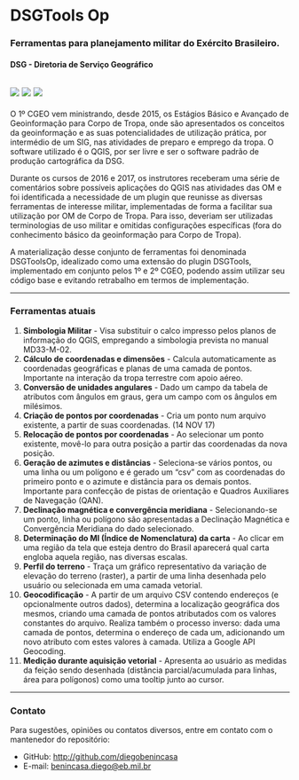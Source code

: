 # DSGTools Op
### Ferramentas para planejamento militar do Exército Brasileiro.
#### DSG - Diretoria de Serviço Geográfico

![](https://img.shields.io/badge/stable--version-1.2-brightgreen.svg) ![](https://img.shields.io/badge/stable--date-2018--08--07-orange.svg) ![](https://img.shields.io/badge/maintainer-diegobenincasa-blue.svg)
---
O 1º CGEO vem ministrando, desde 2015, os Estágios Básico e Avançado de Geoinformação para Corpo de Tropa, onde são apresentados os conceitos da geoinformação e as suas potencialidades de utilização prática, por intermédio de um SIG, nas atividades de preparo e emprego da tropa. O software utilizado é o QGIS, por ser livre e ser o software padrão de produção cartográfica da DSG.

Durante os cursos de 2016 e 2017, os instrutores receberam uma série de comentários sobre possíveis aplicações do QGIS nas atividades das OM e foi identificada a necessidade de um plugin que reunisse as diversas ferramentas de interesse militar, implementadas de forma a facilitar sua utilização por OM de Corpo de Tropa. Para isso, deveriam ser utilizadas terminologias de uso militar e omitidas configurações específicas (fora do conhecimento básico da geoinformação para Corpo de Tropa).

A materialização desse conjunto de ferramentas foi denominada DSGToolsOp, idealizado como uma extensão do plugin DSGTools, implementado em conjunto pelos 1º e 2º CGEO, podendo assim utilizar seu código base e evitando retrabalho em termos de implementação.

---
### Ferramentas atuais

1. **Simbologia Militar** - Visa substituir o calco impresso pelos planos de informação do QGIS, empregando a simbologia prevista no manual MD33-M-02.
2. **Cálculo de coordenadas e dimensões** - Calcula automaticamente as coordenadas geográficas e planas de uma camada de pontos. Importante na interação da tropa terrestre com apoio aéreo.
3. **Conversão de unidades angulares** - Dado um campo da tabela de atributos com ângulos em graus, gera um campo com os ângulos em milésimos.
4. **Criação de pontos por coordenadas** - Cria um ponto num arquivo existente, a partir de suas coordenadas. (14 NOV 17)
5. **Relocação de pontos por coordenadas** - Ao selecionar um ponto existente, movê-lo para outra posição a partir das coordenadas da nova posição.
6. **Geração de azimutes e distâncias** - Seleciona-se vários pontos, ou uma linha ou um polígono e é gerado um “csv” com as coordenadas do primeiro ponto e o azimute e distância para os demais pontos. Importante para confecção de pistas de orientação e Quadros Auxiliares de Navegação (QAN).
7. **Declinação magnética e convergência meridiana** - Selecionando-se um ponto, linha ou polígono são apresentadas a Declinação Magnética e Convergência Meridiana do dado selecionado.
8. **Determinação do MI (Índice de Nomenclatura) da carta** - Ao clicar em uma região da tela que esteja dentro do Brasil aparecerá qual carta engloba aquela região, nas diversas escalas.
9. **Perfil do terreno** - Traça um gráfico representativo da variação de elevação do terreno (raster), a partir de uma linha desenhada pelo usuário ou selecionada em uma camada vetorial.
10. **Geocodificação** - A partir de um arquivo CSV contendo endereços (e opcionalmente outros dados), determina a localização geográfica dos mesmos, criando uma camada de pontos atributados com os valores constantes do arquivo. Realiza também o processo inverso: dada uma camada de pontos, determina o endereço de cada um, adicionando um novo atributo com estes valores à camada. Utiliza a Google API Geocoding.
11. **Medição durante aquisição vetorial** - Apresenta ao usuário as medidas da feição sendo desenhada (distância parcial/acumulada para linhas, área para polígonos) como uma tooltip junto ao cursor.

---
### Contato
Para sugestões, opiniões ou contatos diversos, entre em contato com o mantenedor do repositório:
- GitHub: http://github.com/diegobenincasa
- E-mail: benincasa.diego@eb.mil.br
